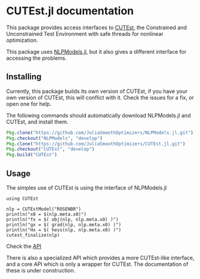 # CUTEst.jl documentation

This package provides access interfaces to
[CUTEst](http://ccpforge.cse.rl.ac.uk/gf/project/cutest/wiki),
the Constrained and Unconstrained Test Environment with safe threads
for nonlinear optimization.

This package uses
[NLPModels.jl](https://github.com/JuliaSmoothOptimizers/NLPModels.jl), but it
also gives a different interface for accessing the problems.

## Installing

Currently, this package builds its own version of CUTEst, if you have your own
version of CUTEst, this will conflict with it. Check the issues for a fix, or
open one for help.

The following commands should automatically download NLPModels.jl and CUTEst,
and install them.
````julia
Pkg.clone("https://github.com/JuliaSmoothOptimizers/NLPModels.jl.git")
Pkg.checkout("NLPModels", "develop")
Pkg.clone("https://github.com/JuliaSmoothOptimizers/CUTEst.jl.git")
Pkg.checkout("CUTEst", "develop")
Pkg.build("CUTEst")
````

## Usage

The simples use of CUTEst is using the interface of NLPModels.jl

```@example
using CUTEst

nlp = CUTEstModel("ROSENBR")
println("x0 = $(nlp.meta.x0)")
println("fx = $( obj(nlp, nlp.meta.x0) )")
println("gx = $( grad(nlp, nlp.meta.x0) )")
println("Hx = $( hess(nlp, nlp.meta.x0) )")
cutest_finalize(nlp)
```

Check the [API](api/#nlpmodels-api)

There is also a specialized API which provides a more CUTEst-like interface, and
a core API which is only a wrapper for CUTEst.
The documentation of these is under construction.
